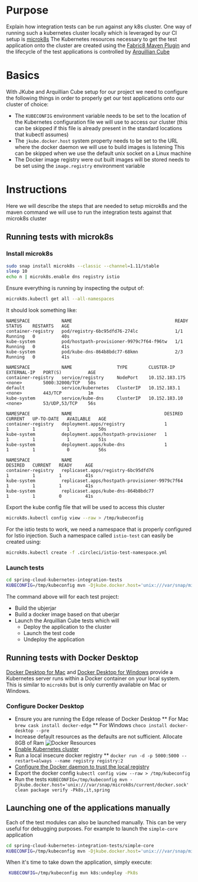 # Purpose

Explain how integration tests can be run against any k8s cluster. 
One way of running such a kubernetes cluster locally which is leveraged by our CI setup is [microk8s](https://microk8s.io/)
The Kubernetes resources necessary to get the test application
onto the cluster are created using the [Fabric8 Maven Plugin](https://maven.fabric8.io/) and the
lifecycle of the test applications is controlled by [Arquillian Cube](http://arquillian.org/arquillian-cube/)

# Basics

With JKube and Arquillian Cube setup for our project we need to configure the following things in order to properly get
our test applications onto our cluster of choice:

* The `KUBECONFIG` environment variable needs to be set to the location of the Kubernetes configuration file
we will use to access our cluster (this can be skipped if this file is already present in the standard locations that kubectl assumes)
* The `jkube.docker.host` system property needs to be set to the URL where the docker daemon we will use to build images is listening
This can be skipped when we use the default unix socket on a Linux machine
* The Docker image registry were out built images will be stored needs to be set using the `image.registry` environment variable   

# Instructions

Here we will describe the steps that are needed to setup microk8s and the maven command we will use to run the integration
tests against that microk8s cluster 

## Running tests with microk8s
### Install microk8s

```bash
sudo snap install microk8s --classic --channel=1.11/stable
sleep 10
echo n | microk8s.enable dns registry istio
```

Ensure everything is running by inspecting the output of:

```bash
microk8s.kubectl get all --all-namespaces
```

It should look something like:

```
NAMESPACE            NAME                                       READY     STATUS    RESTARTS   AGE
container-registry   pod/registry-6bc95dfd76-274lc              1/1       Running   0          40s
kube-system          pod/hostpath-provisioner-9979c7f64-f96tw   1/1       Running   0          41s
kube-system          pod/kube-dns-864b8bdc77-68kmn              2/3       Running   0          41s

NAMESPACE            NAME                 TYPE        CLUSTER-IP       EXTERNAL-IP   PORT(S)          AGE
container-registry   service/registry     NodePort    10.152.183.175   <none>        5000:32000/TCP   50s
default              service/kubernetes   ClusterIP   10.152.183.1     <none>        443/TCP          1m
kube-system          service/kube-dns     ClusterIP   10.152.183.10    <none>        53/UDP,53/TCP    56s

NAMESPACE            NAME                                   DESIRED   CURRENT   UP-TO-DATE   AVAILABLE   AGE
container-registry   deployment.apps/registry               1         1         1            1           50s
kube-system          deployment.apps/hostpath-provisioner   1         1         1            1           51s
kube-system          deployment.apps/kube-dns               1         1         1            0           56s

NAMESPACE            NAME                                             DESIRED   CURRENT   READY     AGE
container-registry   replicaset.apps/registry-6bc95dfd76              1         1         1         41s
kube-system          replicaset.apps/hostpath-provisioner-9979c7f64   1         1         1         41s
kube-system          replicaset.apps/kube-dns-864b8bdc77              1         1         0         41s
```

Export the kube config file that will be used to access this cluster

```bash
microk8s.kubectl config view --raw > /tmp/kubeconfig
```

For the istio tests to work, we need a namespace that is properly configured for Istio injection.
Such a namespace called `istio-test` can easily be created using:

```bash
microk8s.kubectl create -f .circleci/istio-test-namespace.yml
``` 

### Launch tests

```bash
cd spring-cloud-kubernetes-integration-tests
KUBECONFIG=/tmp/kubeconfig mvn -Djkube.docker.host='unix:///var/snap/microk8s/current/docker.sock' clean package verify -Pk8s,it,spring
```

The command above will for each test project:

* Build the ubjerjar
* Build a docker image based on that uberjar
* Launch the Arquillian Cube tests which will
    - Deploy the application to the cluster
    - Launch the test code
    - Undeploy the application
  
## Running tests with Docker Desktop

[Docker Desktop for Mac](https://docs.docker.com/docker-for-mac/) and [Docker Desktop for Windows](https://docs.docker.com/docker-for-windows/) 
provide a Kubernetes server runs within a Docker container on your local system. This is similar to `microk8s` but is only currently available on Mac or Windows.

### Configure Docker Desktop
* Ensure you are running the Edge release of Docker Desktop
** For Mac `brew cask install docker-edge`
** For Windows `choco install docker-desktop --pre` 
* Increase default resources as the defaults are not sufficient. Allocate 8GB of Ram
![Docker Resources](https://istio.io/docs/setup/kubernetes/platform-setup/docker/dockerprefs.png)
* [Enable Kubernetes cluster](https://docs.docker.com/docker-for-mac/#kubernetes)
* Run a local insecure docker registry 
** `docker run -d -p 5000:5000 --restart=always --name registry registry:2`
* [Configure the Docker daemon to trust the local registry](https://docs.docker.com/docker-for-mac/#daemon) 
* Export the docker config `kubectl config view --raw > /tmp/kubeconfig`
* Run the tests `KUBECONFIG=/tmp/kubeconfig mvn -Djkube.docker.host='unix:///var/snap/microk8s/current/docker.sock' clean package verify -Pk8s,it,spring`

## Launching one of the applications manually

Each of the test modules can also be launched manually. This can be very useful for debugging purposes.
For example to launch the `simple-core` application
    
 ```bash
 cd spring-cloud-kubernetes-integration-tests/simple-core
 KUBECONFIG=/tmp/kubeconfig mvn -Djkube.docker.host='unix:///var/snap/microk8s/current/docker.sock' clean package verify -Pk8s,it,spring
 ```
 
 When it's time to take down the application, simply execute: 
 

 ```bash
  KUBECONFIG=/tmp/kubeconfig mvn k8s:undeploy -Pk8s
  ```
